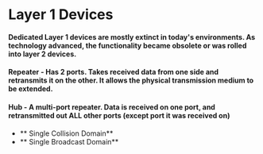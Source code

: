 # Layer 1 Devices

#### Dedicated Layer 1 devices are mostly extinct in today's environments. As technology advanced, the functionality became obsolete or was rolled into layer 2 devices.

#### 

#### Repeater - Has 2 ports. Takes received data from one side and retransmits it on the other. It allows the physical transmission medium to be extended.

#### 

#### Hub - A multi-port repeater. Data is received on one port, and retransmitted out ALL other ports \(except port it was received on\)



* ** Single Collision Domain**
* ** Single Broadcast Domain**



